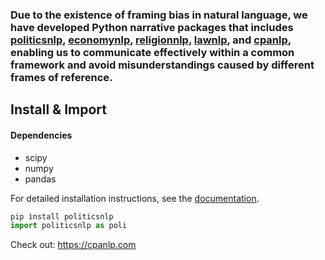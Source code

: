 ### Due to the existence of framing bias in natural language, we have developed Python narrative packages that includes [politicsnlp](https://pypi.org/project/politicsnlp/), [economynlp](https://pypi.org/project/economynlp/), [religionnlp](https://pypi.org/project/religionnlp/), [lawnlp](https://pypi.org/project/lawnlp/), and [cpanlp](https://pypi.org/project/cpanlp/), enabling us to communicate effectively within a common framework and avoid misunderstandings caused by different frames of reference.



## Install & Import
#### Dependencies
- scipy 
- numpy
- pandas
  
For detailed installation instructions, see the
[documentation](https://cpanlp.com/documentation).
```python
pip install politicsnlp
import politicsnlp as poli
```


Check out: https://cpanlp.com